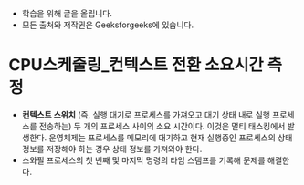 - 학습을 위해 글을 올립니다.
- 모든 출처와 저작권은 Geeksforgeeks에 있습니다.

[^출처]: https://www.geeksforgeeks.org/



# CPU스케줄링_컨텍스트 전환 소요시간 측정

- **컨텍스트 스위치** (즉, 실행 대기로 프로세스를 가져오고 대기 상태 내로 실행 프로세스를 전송하는) 두 개의 프로세스 사이의 소요 시간이다. 이것은 멀티 태스킹에서 발생한다. 운영체제는 프로세스를 메모리에 대기하고 현재 실행중인 프로세스의 상태정보를 저장해야 하는 경우 상태 정보를 가져와야 한다.
- 스와필 프로세스의 첫 번째 및 마지막 명령의 타임 스탬프를 기록해 문제를 해결한다.